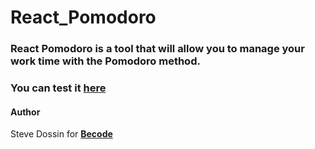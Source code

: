 # React_Pomodoro

### **React Pomodoro** is a tool that will allow you to manage your work time with the Pomodoro method.


### You can test it [here](https://stev07.github.io/React_Pomodoro/)



#### Author
Steve Dossin for **[Becode](https://www.becode.org/)**